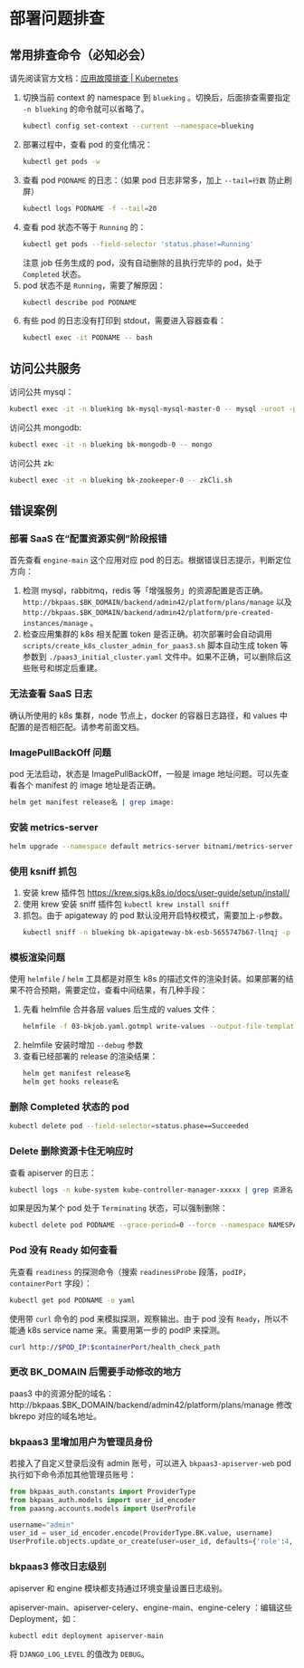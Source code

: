 # 部署问题排查
## 常用排查命令（必知必会）
请先阅读官方文档：[应用故障排查 | Kubernetes](https://kubernetes.io/zh/docs/tasks/debug-application-cluster/debug-application/)
1. 切换当前 context 的 namespace 到 `blueking` 。切换后，后面排查需要指定 `-n blueking` 的命令就可以省略了。
    ``` bash
    kubectl config set-context --current --namespace=blueking
    ```
2. 部署过程中，查看 pod 的变化情况：
   ``` bash
   kubectl get pods -w
   ```
3. 查看 pod `PODNAME` 的日志：（如果 pod 日志非常多，加上 `--tail=行数` 防止刷屏）
   ``` bash
   kubectl logs PODNAME -f --tail=20
   ```
4. 查看 pod 状态不等于 `Running` 的：
   ``` bash
   kubectl get pods --field-selector 'status.phase!=Running'
   ```
   注意 job 任务生成的 pod，没有自动删除的且执行完毕的 pod，处于 `Completed` 状态。
5. pod 状态不是 `Running`，需要了解原因：
   ``` bash
   kubectl describe pod PODNAME
   ```
6. 有些 pod 的日志没有打印到 stdout，需要进入容器查看：
   ``` bash
   kubectl exec -it PODNAME -- bash
   ```

## 访问公共服务
访问公共 mysql：
``` bash
kubectl exec -it -n blueking bk-mysql-mysql-master-0 -- mysql -uroot -p密码
```

访问公共 mongodb:
``` bash
kubectl exec -it -n blueking bk-mongodb-0 -- mongo
```

访问公共 zk:
``` bash
kubectl exec -it -n blueking bk-zookeeper-0 -- zkCli.sh
```

## 错误案例
### 部署 SaaS 在“配置资源实例”阶段报错
首先查看 `engine-main` 这个应用对应 pod 的日志。根据错误日志提示，判断定位方向：
1. 检测 mysql，rabbitmq，redis 等「增强服务」的资源配置是否正确。`http://bkpaas.$BK_DOMAIN/backend/admin42/platform/plans/manage` 以及 `http://bkpaas.$BK_DOMAIN/backend/admin42/platform/pre-created-instances/manage` 。
2. 检查应用集群的 k8s 相关配置 token 是否正确。初次部署时会自动调用 `scripts/create_k8s_cluster_admin_for_paas3.sh` 脚本自动生成 token 等参数到 `./paas3_initial_cluster.yaml` 文件中。如果不正确，可以删除后这些账号和绑定后重建。

### 无法查看 SaaS 日志

确认所使用的 k8s 集群，node 节点上，docker 的容器日志路径，和 values 中配置的是否相匹配。请参考前面文档。

### ImagePullBackOff 问题

pod 无法启动，状态是 ImagePullBackOff，一般是 image 地址问题。可以先查看各个 manifest 的 image 地址是否正确。

``` bash
helm get manifest release名 | grep image:
```

### 安装 metrics-server

```bash
helm upgrade --namespace default metrics-server bitnami/metrics-server  --set apiService.create=true --set extraArgs.kubelet-preferred-address-types=InternalIP
```

### 使用 ksniff 抓包

1. 安装 krew 插件包 https://krew.sigs.k8s.io/docs/user-guide/setup/install/
2. 使用 krew 安装 sniff 插件包 `kubectl krew install sniff`
3. 抓包。由于 apigateway 的 pod 默认没用开启特权模式，需要加上`-p`参数。
    ``` bash
    kubectl sniff -n blueking bk-apigateway-bk-esb-5655747b67-llnqj -p -f "port 80" -o esb.pcap
    ```

### 模板渲染问题

使用 `helmfile` / `helm` 工具都是对原生 k8s 的描述文件的渲染封装。如果部署的结果不符合预期，需要定位，查看中间结果，有几种手段：

1. 先看 helmfile 合并各层 values 后生成的 values 文件：
   ``` bash
   helmfile -f 03-bkjob.yaml.gotmpl write-values --output-file-template bkjob-values.yaml
   ```
2. helmfile 安装时增加 `--debug` 参数
3. 查看已经部署的 release 的渲染结果：
   ``` bash
   helm get manifest release名
   helm get hooks release名
   ```

### 删除 Completed 状态的 pod

``` bash
kubectl delete pod --field-selector=status.phase==Succeeded
```

### Delete 删除资源卡住无响应时

查看 apiserver 的日志：
``` bash
kubectl logs -n kube-system kube-controller-manager-xxxxx | grep 资源名
```

如果是因为某个 pod 处于 `Terminating` 状态，可以强制删除：
``` bash
kubectl delete pod PODNAME --grace-period=0 --force --namespace NAMESPACE
```

### Pod 没有 Ready 如何查看
先查看 `readiness` 的探测命令（搜索 `readinessProbe` 段落，`podIP`，`containerPort` 字段）：
```bash
kubectl get pod PODNAME -o yaml
```
使用带 `curl` 命令的 pod 来模拟探测，观察输出。由于 pod 没有 `Ready`，所以不能通 k8s service name 来。需要用第一步的 podIP 来探测。
```bash
curl http://$POD_IP:$containerPort/health_check_path
```

### 更改 BK_DOMAIN 后需要手动修改的地方

paas3 中的资源分配的域名：http://bkpaas.$BK_DOMAIN/backend/admin42/platform/plans/manage 修改 bkrepo 对应的域名地址。

### bkpaas3 里增加用户为管理员身份
若接入了自定义登录后没有 admin 账号，可以进入 `bkpaas3-apiserver-web` pod 执行如下命令添加其他管理员账号：
``` python
from bkpaas_auth.constants import ProviderType
from bkpaas_auth.models import user_id_encoder
from paasng.accounts.models import UserProfile

username="admin"
user_id = user_id_encoder.encode(ProviderType.BK.value, username)
UserProfile.objects.update_or_create(user=user_id, defaults={'role':4, 'enable_regions':'default'})
```

### bkpaas3 修改日志级别
apiserver 和 engine 模块都支持通过环境变量设置日志级别。

apiserver-main、apiserver-celery、engine-main、engine-celery ：编辑这些 Deployment，如：
``` bash
kubectl edit deployment apiserver-main
```
将 `DJANGO_LOG_LEVEL` 的值改为 `DEBUG`。
